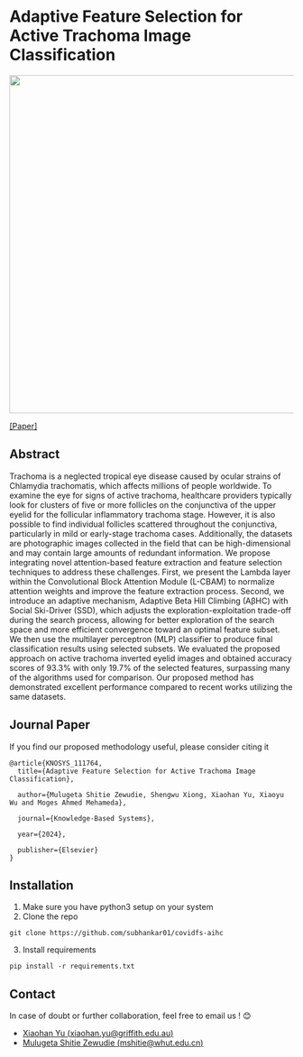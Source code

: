 # Adaptive Feature Selection for Active Trachoma Image Classification
<img src="https://github.com/mshitie2/main/blob/main/FS_model3.png" width="1000" height="600">

[[Paper]](https://authors.elsevier.com/sd/article/S0950-7051(24)00399-X)

## Abstract
Trachoma is a neglected tropical eye disease caused by ocular strains of 
Chlamydia trachomatis, which affects millions of people worldwide. 
To examine the eye for signs of active trachoma, healthcare providers typically 
look for clusters of five or more follicles on the conjunctiva of the upper eyelid 
for the follicular inflammatory trachoma stage. However, it is also possible to find individual 
follicles scattered throughout the conjunctiva, particularly in mild or early-stage trachoma cases.
Additionally, the datasets are photographic images collected in the field that can be high-dimensional 
and may contain large amounts of redundant information. We propose integrating novel attention-based 
feature extraction and feature selection techniques to address these challenges. First, we present 
the Lambda layer within the Convolutional Block Attention Module (L-CBAM) to normalize attention weights 
and improve the feature extraction process. Second, we introduce an adaptive mechanism, Adaptive Beta Hill Climbing (AβHC) 
with Social Ski-Driver (SSD), which adjusts the exploration-exploitation trade-off during the search process, allowing
for better exploration of the search space and more efficient convergence toward an optimal feature subset.
We then use the multilayer perceptron (MLP) classifier to produce final classification results using selected subsets. 
We evaluated the proposed approach on active trachoma inverted eyelid images and obtained accuracy scores of 93.3% with only 19.7% of
the selected features, surpassing many of the algorithms used for comparison. Our proposed method has demonstrated excellent 
performance compared to recent works utilizing the same datasets.


## Journal Paper
If you find our proposed methodology useful, please consider citing it
```
@article{KNOSYS_111764,
  title={Adaptive Feature Selection for Active Trachoma Image Classification},
  
  author={Mulugeta Shitie Zewudie, Shengwu Xiong, Xiaohan Yu, Xiaoyu Wu and Moges Ahmed Mehameda},
  
  journal={Knowledge-Based Systems},
  
  year={2024},
  
  publisher={Elsevier}
}
```
## Installation
1. Make sure you have python3 setup on your system
2. Clone the repo
```
git clone https://github.com/subhankar01/covidfs-aihc
```
3. Install requirements
```
pip install -r requirements.txt
```
## Contact
In case of doubt or further collaboration, feel free to email us ! 😊
- [Xiaohan Yu (xiaohan.yu@griffith.edu.au) ](mailto:xiaohan.yu@griffith.edu.au)
- [Mulugeta Shitie Zewudie (mshitie@whut.edu.cn)](mailto:mshitie@whut.edu.cn)

